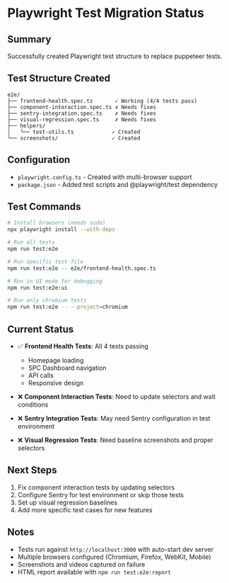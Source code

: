 # Playwright Test Migration Status

## Summary
Successfully created Playwright test structure to replace puppeteer tests.

## Test Structure Created
```
e2e/
├── frontend-health.spec.ts       ✓ Working (4/4 tests pass)
├── component-interaction.spec.ts ✗ Needs fixes
├── sentry-integration.spec.ts    ✗ Needs fixes  
├── visual-regression.spec.ts     ✗ Needs fixes
├── helpers/
│   └── test-utils.ts            ✓ Created
└── screenshots/                 ✓ Created
```

## Configuration
- `playwright.config.ts` - Created with multi-browser support
- `package.json` - Added test scripts and @playwright/test dependency

## Test Commands
```bash
# Install browsers (needs sudo)
npx playwright install --with-deps

# Run all tests
npm run test:e2e

# Run specific test file
npm run test:e2e -- e2e/frontend-health.spec.ts

# Run in UI mode for debugging
npm run test:e2e:ui

# Run only chromium tests
npm run test:e2e -- --project=chromium
```

## Current Status
- ✅ **Frontend Health Tests**: All 4 tests passing
  - Homepage loading
  - SPC Dashboard navigation
  - API calls
  - Responsive design

- ❌ **Component Interaction Tests**: Need to update selectors and wait conditions
- ❌ **Sentry Integration Tests**: May need Sentry configuration in test environment
- ❌ **Visual Regression Tests**: Need baseline screenshots and proper selectors

## Next Steps
1. Fix component interaction tests by updating selectors
2. Configure Sentry for test environment or skip those tests
3. Set up visual regression baselines
4. Add more specific test cases for new features

## Notes
- Tests run against `http://localhost:3000` with auto-start dev server
- Multiple browsers configured (Chromium, Firefox, WebKit, Mobile)
- Screenshots and videos captured on failure
- HTML report available with `npm run test:e2e:report`